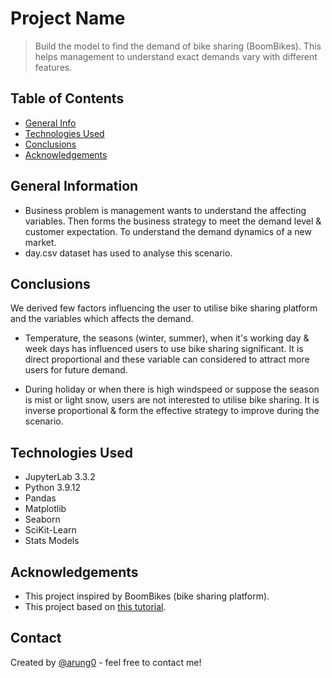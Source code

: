 # Project Name
> Build the model to find the demand of bike sharing (BoomBikes). This helps management to understand exact demands vary with different features.


## Table of Contents
* [General Info](#general-information)
* [Technologies Used](#technologies-used)
* [Conclusions](#conclusions)
* [Acknowledgements](#acknowledgements)

<!-- You can include any other section that is pertinent to your problem -->

## General Information
- Business problem is management wants to understand the affecting variables. Then forms the business strategy to meet the demand level & customer  expectation. To understand the demand dynamics of a new market.
- day.csv dataset has used to analyse this scenario.

<!-- You don't have to answer all the questions - the ones relevant to your project. -->

## Conclusions
We derived few factors influencing the user to utilise bike sharing platform and the variables which affects the demand.

- Temperature, the seasons (winter, summer), when it's working day & week days has influenced users to use bike sharing significant. It is direct proportional and these variable can considered to attract more users for future demand.

- During holiday or when there is high windspeed or suppose the season is mist or light snow, users are not interested to utilise bike sharing. It is inverse proportional & form the effective strategy to improve during the scenario.

<!-- You don't have to answer all the questions - just the ones relevant to your project. -->


## Technologies Used
- JupyterLab 3.3.2
- Python 3.9.12
- Pandas
- Matplotlib
- Seaborn
- SciKit-Learn
- Stats Models

<!-- As the libraries versions keep on changing, it recommends to mention the version of library used in this project -->

## Acknowledgements
- This project inspired by BoomBikes (bike sharing platform).
- This project based on [this tutorial](https://drive.google.com/drive/folders/1_GhtF0FpyepLFWLqfwDrOmIuQtGRFdHL).


## Contact
Created by [@arung0](https://github.com/arung0) - feel free to contact me!


<!-- Optional -->
<!-- ## License -->
<!-- This project is open source and available under the [... License](). -->

<!-- You don't have to include all sections - just the one's relevant to your project -->